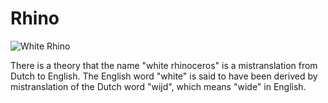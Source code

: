 # Rhino

![White Rhino](https://en.wikipedia.org/wiki/White_rhinoceros#/media/File:White_Rhino_at_Working_with_Wildlife.jpg)

There is a theory that the name "white rhinoceros" is a mistranslation from Dutch to English. The English word "white" is said to have been derived by mistranslation of the Dutch word "wijd", which means "wide" in English.